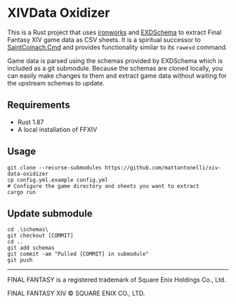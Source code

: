 # XIVData Oxidizer
This is a Rust project that uses [ironworks](https://github.com/ackwell/ironworks) and [EXDSchema](https://github.com/xivdev/EXDSchema) to extract Final Fantasy XIV game data as CSV sheets. It is a spiritual successor to [SaintCoinach.Cmd](https://github.com/xivapi/SaintCoinach) and provides functionality similar to its `rawexd` command.

Game data is parsed using the schemas provided by EXDSchema which is included as a git submodule. Because the schemas are cloned locally, you can easily make changes to them and extract game data without waiting for the upstream schemas to update.

## Requirements
* Rust 1.87
* A local installation of FFXIV

## Usage
```
git clone --recurse-submodules https://github.com/mattantonelli/xiv-data-oxidizer
cp config.yml.example config.yml
# Configure the game directory and sheets you want to extract
cargo run
```

## Update submodule
```
cd .\schemas\
git checkout [COMMIT]
cd ..
git add schemas
git commit -am "Pulled [COMMIT] in submodule"
git push
```

---

FINAL FANTASY is a registered trademark of Square Enix Holdings Co., Ltd.

FINAL FANTASY XIV © SQUARE ENIX CO., LTD.
